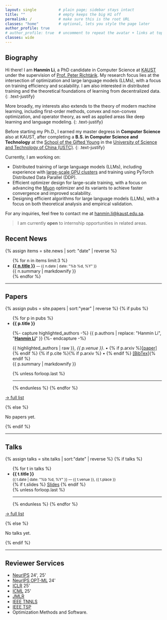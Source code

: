 ```yaml
---
layout: single          # plain page; sidebar stays intact
title: ""               # empty keeps the big H1 off
permalink: /            # make sure this is the root URL
classes: "home"         # optional, lets you style the page later
author_profile: true
# author_profile: true  # uncomment to repeat the avatar + links at top
classes: wide  
---
```


## Biography

Hi there! I am **Hanmin Li**, a PhD candidate in Computer Science at [KAUST](https://www.kaust.edu.sa/en/) under the supervision of [Prof. Peter Richtárik](https://richtarik.org). My research focus lies at the intersection of optimization and large language models (LLMs), with a focus on training efficiency and scalability. I am also interested in distributed training and the theoretical foundations of learning from decentralized data. 
{: .text-justify}

More broadly, my interests also extends to the theory of modern machine learning, including first-order methods, convex and non-convex optimization, and operator theory, as well as applied areas like deep learning and language modeling.
{: .text-justify}

Before starting my Ph.D., I earned my master degress in **Computer Science** also at KAUST, after completing a **B.S. in Computer Science and Technology** at the [School of the Gifted Young](https://en.scgy.ustc.edu.cn/main.htm) in the [University of Science and Technology of China (USTC)](https://en.ustc.edu.cn/).
{: .text-justify}

Currently, I am working on: 
- Distributed training of large language models (LLMs), including experience with [large-scale GPU clusters](https://docs.hpc.kaust.edu.sa/systems/shaheen3/index.html) and training using PyTorch Distributed Data Parallel (DDP).
- Efficient optimizer design for large-scale training, with a focus on advancing the [Muon](https://kellerjordan.github.io/posts/muon/) optimizer and its variants to achieve faster convergence and improved scalability.
- Designing efficient algorithms for large language models (LLMs), with a focus on both theoretical analysis and empirical validation.

For any inquiries, feel free to contact me at <a href="mailto:hanmin.li@kaust.edu.sa">hanmin.li@kaust.edu.sa</a>.

> I am currently **open** to internship opportunities in related areas.


## Recent News
{% assign items = site.news | sort: "date" | reverse %}
<ul class="news-list">
{% for n in items limit:3 %}
  <li>
    <strong><a href="{{ n.url | relative_url }}">{{ n.title }}</a></strong>
    <small>— {{ n.date | date: "%b %d, %Y" }}</small><br/>
    {{ n.summary | markdownify }}
  </li>
{% endfor %}
</ul>

---

## Papers
{% assign pubs = site.papers | sort:"year" | reverse %}
{% if pubs %}
<ul class="paper-list">
{% for p in pubs %}
<li>
  <strong>{{ p.title }}</strong><br>

  {%- capture highlighted_authors -%}
    {{ p.authors
       | replace: "Hanmin Li",
                  "<strong><u>Hanmin&nbsp;Li</u></strong>" }}
  {%- endcapture -%}

  <span class="authors">{{ highlighted_authors | raw }}</span>,
  <em>{{ p.venue }}</em>.
  • {% if p.arxiv %}<a href="{{ p.arxiv }}">[paper]</a>{% endif %}
  {% if p.cite  %}{% if p.arxiv %} • {% endif %}
  <a href="{{ p.cite }}">[BibTex]</a>{% endif %}<br>
  <span class="summary">{{ p.summary | markdownify }}</span>
</li>
{% unless forloop.last %}
<hr class="paper-divider">   <!-- ★ new divider between papers ★ -->
{% endunless %}
{% endfor %}
</ul>

<p><a href="/papers/">→ full list</a></p>
{% else %}
<p>No papers yet.</p>
{% endif %}

---

## Talks

{% assign talks = site.talks | sort:"date" | reverse %}
{% if talks %}
<ul class="talk-list">
  {% for t in talks %}
  <li>
    <strong>{{ t.title }}</strong><br>
    <small>{{ t.date | date: "%b %d, %Y" }} — {{ t.venue }}, {{ t.place }}</small><br>
    {% if t.slides %}
      <a href="{{ t.slides | relative_url }}">Slides</a>
    {% endif %}
  </li>
  {% unless forloop.last %}<hr class="talk-divider">{% endunless %}
  {% endfor %}
</ul>
<p><a href="/talks/">→ full list</a></p>
{% else %}
<p>No talks yet.</p>
{% endif %}


---

## Reviewer Services
- [NeurIPS](https://neurips.cc/) 24', 25'
- [NeurIPS OPT-ML](https://opt-ml.org/) 24' 
- [ICLR](https://iclr.cc/) 25'
- [ICML](https://icml.cc/) 25'
- [JMLR](https://www.jmlr.org/)
- [IEEE TNNLS](https://ieeexplore.ieee.org/xpl/RecentIssue.jsp?punumber=5962385)
- [IEEE TSP](https://ieeexplore.ieee.org/xpl/RecentIssue.jsp?punumber=78)
-  Optimization Methods and Software.
